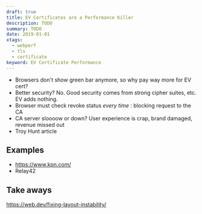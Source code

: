 ```yaml
---
draft: true
title: EV Certificates are a Performance Killer
description: TODO
summary: TODO
date: 2019-01-01
xtags:
  - webperf
  - tls
  - certificate
keyword: EV Certificate Performance
---
```


- Browsers don't show green bar anymore, so why pay way more for EV cert?
- Better security? No. Good security comes from strong cipher suites, etc. EV adds nothing.
- Browser must check revoke status _every time_ : blocking request to the CA
- CA server sloooow or down? User experience is crap, brand damaged, revenue missed out
- Troy Hunt article

## Examples

- https://www.kpn.com/
- Relay42


## Take aways


https://web.dev/fixing-layout-instability/
